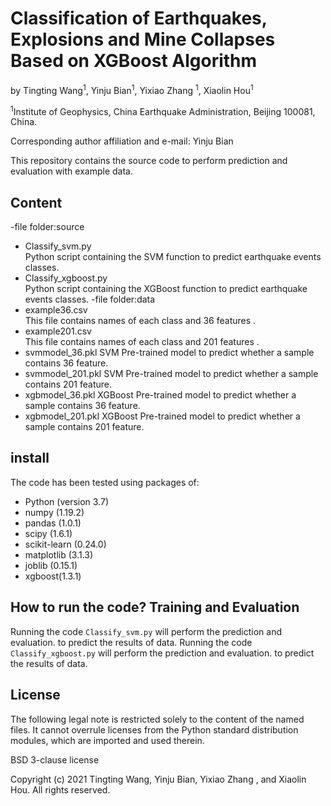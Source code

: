 # Classification of Earthquakes, Explosions and Mine Collapses Based on XGBoost Algorithm

by Tingting Wang<sup>1</sup>, Yinju Bian<sup>1</sup>, Yixiao Zhang <sup>1</sup>, Xiaolin Hou<sup>1</sup>

<sup>1</sup>Institute of Geophysics, China Earthquake Administration, Beijing 100081, China.

Corresponding author affiliation and e-mail:
Yinju Bian

This repository contains the source code to perform prediction and evaluation with example data. 

## Content
-file folder:source
- Classify_svm.py  
Python script containing the SVM function to predict earthquake events classes.
- Classify_xgboost.py  
Python script containing the XGBoost function to predict earthquake events classes.
-file folder:data 
- example36.csv  
This file contains names of each class and 36 features .
- example201.csv  
This file contains names of each class and 201 features .
- svmmodel_36.pkl
SVM Pre-trained model to predict whether a sample contains 36 feature. 
- svmmodel_201.pkl
SVM Pre-trained model to predict whether a sample contains 201 feature. 
- xgbmodel_36.pkl
XGBoost Pre-trained model to predict whether a sample contains 36 feature. 
- xgbmodel_201.pkl
XGBoost Pre-trained model to predict whether a sample contains 201 feature. 

## install  
The code has been tested using packages of:  
- Python (version 3.7)
- numpy (1.19.2)
- pandas (1.0.1)
- scipy (1.6.1)
- scikit-learn (0.24.0)
- matplotlib (3.1.3)
- joblib (0.15.1)
- xgboost(1.3.1)

## How to run the code? Training and Evaluation

Running the code `Classify_svm.py` will perform the prediction and evaluation. to predict the results of data. 
Running the code `Classify_xgboost.py` will perform the prediction and evaluation. to predict the results of data. 


## License

The following legal note is restricted solely to the content of the named files. It cannot
overrule licenses from the Python standard distribution modules, which are imported and
used therein.

BSD 3-clause license

Copyright (c) 2021 Tingting Wang, Yinju Bian, Yixiao Zhang , and Xiaolin Hou.
All rights reserved.



